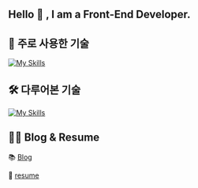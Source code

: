## Hello 👋 , I am a Front-End Developer.

## 🚀 주로 사용한 기술  
[![My Skills](https://skillicons.dev/icons?i=react,nextjs,js,ts,html,jquery,github,gitlab)](https://skillicons.dev)  
  
## 🛠 다루어본 기술  
[![My Skills](https://skillicons.dev/icons?i=npm,pnpm,css,docker,jenkins,mongodb,prisma)](https://skillicons.dev)

## 🧑‍💻 Blog & Resume

📚 [Blog](https://iaman.kr/ "블로그")

📝 [resume](https://humble-respect-6a1.notion.site/1da627a735bd80fe9580d0aafa45b936?pvs=4 "이력서")



